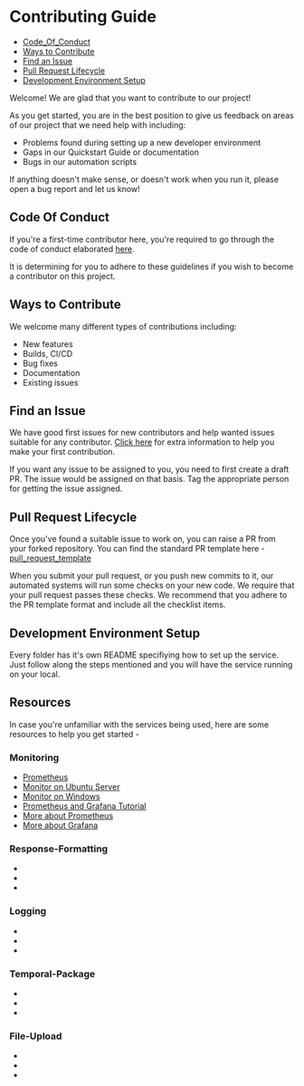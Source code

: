 # Contributing Guide

  * [Code_Of_Conduct](#code-of-conduct)
  * [Ways to Contribute](#ways-to-contribute)
  * [Find an Issue](#find-an-issue)
  * [Pull Request Lifecycle](#pull-request-lifecycle)
  * [Development Environment Setup](#development-environment-setup)

Welcome! We are glad that you want to contribute to our project! 

As you get started, you are in the best position to give us feedback on areas of
our project that we need help with including:

* Problems found during setting up a new developer environment
* Gaps in our Quickstart Guide or documentation
* Bugs in our automation scripts

If anything doesn't make sense, or doesn't work when you run it, please open a
bug report and let us know!

## Code Of Conduct 
If you're a first-time contributor here, you're required to go through the code of conduct elaborated [here](https://github.com/SamagraX-Stencil/stencil/blob/main/sample/01-all-features/CODE_OF_CONDUCT.md).

It is determining for you to adhere to these guidelines if you wish to become a contributor on this project. 

## Ways to Contribute

We welcome many different types of contributions including:

* New features
* Builds, CI/CD
* Bug fixes
* Documentation
* Existing issues

## Find an Issue

We have good first issues for new contributors and help wanted issues suitable
for any contributor. [Click here](https://docs.github.com/en/get-started/exploring-projects-on-github/contributing-to-a-project) for extra information to
help you make your first contribution. 

If you want any issue to be assigned to you, you need to first create a draft PR. The issue would be assigned on that basis. 
Tag the appropriate person for getting the issue assigned. 


## Pull Request Lifecycle

Once you've found a suitable issue to work on, you can raise a PR from your forked repository. You can find the 
standard PR template here - [pull_request_template](https://github.com/SamagraX-Stencil/stencil/blob/main/.github/pull_request_template.md)

When you submit your pull request, or you push new commits to it, our automated
systems will run some checks on your new code. We require that your pull request
passes these checks.  We recommend that you adhere to the PR template format and 
include all the checklist items. 

## Development Environment Setup

Every folder has it's own README specifiying how to set up the service. 
Just follow along the steps mentioned and you will have the service running on your local. 

## Resources 

In case you're unfamiliar with the services being used, here are some resources to help you get started - 

### Monitoring 

* [Prometheus](https://youtube.com/playlist?list=PLy7NrYWoggjxCF3av5JKwyG7FFF9eLeL4&si=3st6TLqgku1xrP_p)
* [Monitor on Ubuntu Server](https://www.youtube.com/watch?v=94JMdueq2SA)
* [Monitor on Windows](https://www.youtube.com/watch?v=jatcPHvChfI&t=763s)
* [Prometheus and Grafana Tutorial](https://www.youtube.com/watch?v=9TJx7QTrTyo&t=2s)
* [More about Prometheus](https://prometheus.io/docs/prometheus/latest/getting_started/)
* [More about Grafana](https://grafana.com/docs/grafana/latest/)


### Response-Formatting 

* 
* 
* 


### Logging
*
*
*

### Temporal-Package
*
*
*


### File-Upload
*
*
*













